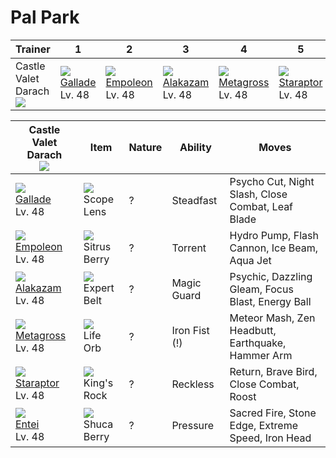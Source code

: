 # Pal Park

Trainer                           | 1                                   | 2                                   | 3                                   | 4                                   | 5                                   | 6
---                               | ---                                 | ---                                 | ---                                 | ---                                 | ---                                 | ---
Castle Valet Darach<br>![][darach] | ![][475]<br> [Gallade]<br> Lv. 48   | ![][395]<br> [Empoleon]<br> Lv. 48  | ![][065]<br> [Alakazam]<br> Lv. 48  | ![][376]<br> [Metagross]<br> Lv. 48 | ![][398]<br> [Staraptor]<br> Lv. 48 | ![][244]<br> [Entei]<br> Lv. 48

Castle Valet Darach<br>![][darach]   | Item                               | Nature | Ability       | Moves
---                                 | ---                                | --- | ---           | ---
![][475]<br> [Gallade]<br> Lv. 48   | ![][scope-lens]<br> Scope Lens     | ? | Steadfast     | Psycho Cut, Night Slash, Close Combat, Leaf Blade
![][395]<br> [Empoleon]<br> Lv. 48  | ![][sitrus-berry]<br> Sitrus Berry | ? | Torrent       | Hydro Pump, Flash Cannon, Ice Beam, Aqua Jet
![][065]<br> [Alakazam]<br> Lv. 48  | ![][expert-belt]<br> Expert Belt   | ? | Magic Guard   | Psychic, Dazzling Gleam, Focus Blast, Energy Ball
![][376]<br> [Metagross]<br> Lv. 48 | ![][life-orb]<br> Life Orb         | ? | Iron Fist (!) | Meteor Mash, Zen Headbutt, Earthquake, Hammer Arm
![][398]<br> [Staraptor]<br> Lv. 48 | ![][kings-rock]<br> King's Rock    | ? | Reckless      | Return, Brave Bird, Close Combat, Roost
![][244]<br> [Entei]<br> Lv. 48     | ![][shuca-berry]<br> Shuca Berry   | ? | Pressure      | Sacred Fire, Stone Edge, Extreme Speed, Iron Head

[Alakazam]: ../../pokemon_changes/065/
[Entei]: ../../pokemon_changes/244/
[Metagross]: ../../pokemon_changes/376/
[Empoleon]: ../../pokemon_changes/395/
[Staraptor]: ../../pokemon_changes/398/
[Gallade]: ../../pokemon_changes/475/
[expert-belt]: ../img/items/expert-belt.png
[kings-rock]: ../img/items/kings-rock.png
[life-orb]: ../img/items/life-orb.png
[scope-lens]: ../img/items/scope-lens.png
[shuca-berry]: ../img/items/shuca-berry.png
[sitrus-berry]: ../img/items/sitrus-berry.png
[065]: ../img/pokemon/065.png
[244]: ../img/pokemon/244.png
[376]: ../img/pokemon/376.png
[395]: ../img/pokemon/395.png
[398]: ../img/pokemon/398.png
[475]: ../img/pokemon/475.png
[darach]: ../img/trainer/darach.png
